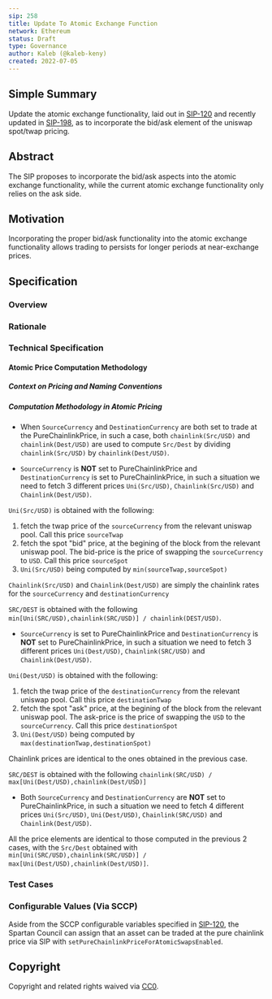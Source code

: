 ```yaml
---
sip: 258
title: Update To Atomic Exchange Function
network: Ethereum
status: Draft
type: Governance
author: Kaleb (@kaleb-keny)
created: 2022-07-05
---
```


## Simple Summary

<!--"If you can't explain it simply, you don't understand it well enough." Simply describe the outcome the proposed changes intends to achieve. This should be non-technical and accessible to a casual community member.-->

Update the atomic exchange functionality, laid out in [SIP-120](https://sips.synthetix.io/sips/sip-120/) and recently updated in [SIP-198](https://sips.synthetix.io/sips/sip-198/), as to incorporate the bid/ask element of the uniswap spot/twap pricing.

## Abstract

The SIP proposes to incorporate the bid/ask aspects into the atomic exchange functionality, while the current atomic exchange functionality only relies on the ask side.

## Motivation

Incorporating the proper bid/ask functionality into the atomic exchange functionality allows trading to persists for longer periods at near-exchange prices.

## Specification

<!--The specification should describe the syntax and semantics of any new feature, there are five sections
1. Overview
2. Rationale
3. Technical Specification
4. Test Cases
5. Configurable Values
-->

### Overview

<!--This is a high level overview of *how* the SIP will solve the problem. The overview should clearly describe how the new feature will be implemented.-->

### Rationale

<!--This is where you explain the reasoning behind how you propose to solve the problem. Why did you propose to implement the change in this way, what were the considerations and trade-offs. The rationale fleshes out what motivated the design and why particular design decisions were made. It should describe alternate designs that were considered and related work. The rationale may also provide evidence of consensus within the community, and should discuss important objections or concerns raised during discussion.-->

### Technical Specification

<!--The technical specification should outline the public API of the changes proposed. That is, changes to any of the interfaces Synthetix currently exposes or the creations of new ones.-->

#### Atomic Price Computation Methodology

##### Context on Pricing and Naming Conventions

##### Computation Methodology in Atomic Pricing

- When `SourceCurrency` and `DestinationCurrency` are both set to trade at the PureChainlinkPrice, in such a case, both `chainlink(Src/USD)` and `chainlink(Dest/USD)` are used to compute `Src/Dest` by dividing `chainlink(Src/USD)` by `chainlink(Dest/USD)`.

- `SourceCurrency` is **NOT** set to PureChainlinkPrice and `DestinationCurrency` is set to PureChainlinkPrice, in such a situation we need to fetch 3 different prices `Uni(Src/USD)`, `Chainlink(Src/USD)` and `Chainlink(Dest/USD)`. 

`Uni(Src/USD)` is obtained with the following:
  1) fetch the twap price of the `sourceCurrency` from the relevant uniswap pool. Call this price `sourceTwap`
  2) fetch the spot "bid" price, at the begining of the block from the relevant uniswap pool. The bid-price is the price of swapping the `sourceCurrency` to `USD`. Call this price `sourceSpot`
  3) `Uni(Src/USD)` being computed by `min(sourceTwap,sourceSpot)`

`Chainlink(Src/USD)` and `Chainlink(Dest/USD)` are simply the chainlink rates for the `sourceCurrency` and `destinationCurrency`

`SRC/DEST` is obtained with the following  `min[Uni(SRC/USD),chainlink(SRC/USD)] / chainlink(DEST/USD)`.

- `SourceCurrency` is set to PureChainlinkPrice and `DestinationCurrency` is **NOT** set to PureChainlinkPrice, in such a situation we need to fetch 3 different prices `Uni(Dest/USD)`, `Chainlink(SRC/USD)` and `Chainlink(Dest/USD)`. 

`Uni(Dest/USD)` is obtained with the following:
  1) fetch the twap price of the `destinationCurrency` from the relevant uniswap pool. Call this price `destinationTwap`
  2) fetch the spot "ask" price, at the begining of the block from the relevant uniswap pool. The ask-price is the price of swapping the `USD` to the `sourceCurrency`. Call this price `destinationSpot`
  3) `Uni(Dest/USD)` being computed by `max(destinationTwap,destinationSpot)`

Chainlink prices are identical to the ones obtained in the previous case.

`SRC/DEST` is obtained with the following  `chainlink(SRC/USD) /  max[Uni(Dest/USD),chainlink(Dest/USD)]`

- Both `SourceCurrency` and `DestinationCurrency` are **NOT** set to PureChainlinkPrice, in such a situation we need to fetch 4 different prices `Uni(Src/USD)`, `Uni(Dest/USD)`, `Chainlink(SRC/USD)` and `Chainlink(Dest/USD)`. 

All the price elements are identical to those computed in the previous 2 cases, with the `Src/Dest` obtained with `min[Uni(SRC/USD),chainlink(SRC/USD)] / max[Uni(Dest/USD),chainlink(Dest/USD)]`.

### Test Cases

<!--Test cases for an implementation are mandatory for SIPs but can be included with the implementation..-->

### Configurable Values (Via SCCP)

<!--Please list all values configurable via SCCP under this implementation.-->

Aside from the SCCP configurable variables specified in [SIP-120](https://sips.synthetix.io/sips/sip-120/), the Spartan Council can assign that an asset can be traded at the pure chainlink price via SIP with `setPureChainlinkPriceForAtomicSwapsEnabled`.

## Copyright

Copyright and related rights waived via [CC0](https://creativecommons.org/publicdomain/zero/1.0/).

